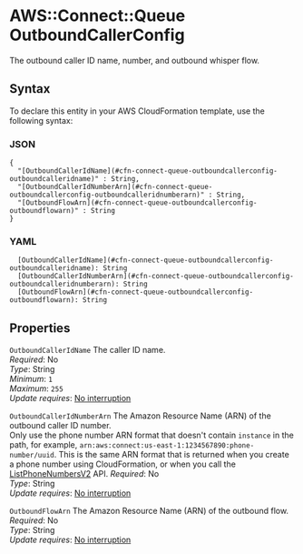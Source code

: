 # AWS::Connect::Queue OutboundCallerConfig<a name="aws-properties-connect-queue-outboundcallerconfig"></a>

The outbound caller ID name, number, and outbound whisper flow\.

## Syntax<a name="aws-properties-connect-queue-outboundcallerconfig-syntax"></a>

To declare this entity in your AWS CloudFormation template, use the following syntax:

### JSON<a name="aws-properties-connect-queue-outboundcallerconfig-syntax.json"></a>

```
{
  "[OutboundCallerIdName](#cfn-connect-queue-outboundcallerconfig-outboundcalleridname)" : String,
  "[OutboundCallerIdNumberArn](#cfn-connect-queue-outboundcallerconfig-outboundcalleridnumberarn)" : String,
  "[OutboundFlowArn](#cfn-connect-queue-outboundcallerconfig-outboundflowarn)" : String
}
```

### YAML<a name="aws-properties-connect-queue-outboundcallerconfig-syntax.yaml"></a>

```
  [OutboundCallerIdName](#cfn-connect-queue-outboundcallerconfig-outboundcalleridname): String
  [OutboundCallerIdNumberArn](#cfn-connect-queue-outboundcallerconfig-outboundcalleridnumberarn): String
  [OutboundFlowArn](#cfn-connect-queue-outboundcallerconfig-outboundflowarn): String
```

## Properties<a name="aws-properties-connect-queue-outboundcallerconfig-properties"></a>

`OutboundCallerIdName`  <a name="cfn-connect-queue-outboundcallerconfig-outboundcalleridname"></a>
The caller ID name\.  
*Required*: No  
*Type*: String  
*Minimum*: `1`  
*Maximum*: `255`  
*Update requires*: [No interruption](https://docs.aws.amazon.com/AWSCloudFormation/latest/UserGuide/using-cfn-updating-stacks-update-behaviors.html#update-no-interrupt)

`OutboundCallerIdNumberArn`  <a name="cfn-connect-queue-outboundcallerconfig-outboundcalleridnumberarn"></a>
The Amazon Resource Name \(ARN\) of the outbound caller ID number\.  
Only use the phone number ARN format that doesn't contain `instance` in the path, for example, `arn:aws:connect:us-east-1:1234567890:phone-number/uuid`\. This is the same ARN format that is returned when you create a phone number using CloudFormation, or when you call the [ListPhoneNumbersV2](https://docs.aws.amazon.com/connect/latest/APIReference/API_ListPhoneNumbersV2.html) API\.
*Required*: No  
*Type*: String  
*Update requires*: [No interruption](https://docs.aws.amazon.com/AWSCloudFormation/latest/UserGuide/using-cfn-updating-stacks-update-behaviors.html#update-no-interrupt)

`OutboundFlowArn`  <a name="cfn-connect-queue-outboundcallerconfig-outboundflowarn"></a>
The Amazon Resource Name \(ARN\) of the outbound flow\.  
*Required*: No  
*Type*: String  
*Update requires*: [No interruption](https://docs.aws.amazon.com/AWSCloudFormation/latest/UserGuide/using-cfn-updating-stacks-update-behaviors.html#update-no-interrupt)